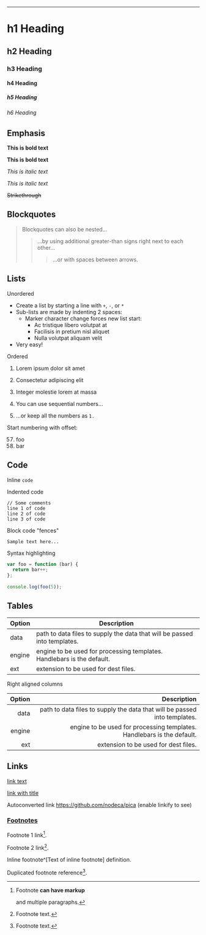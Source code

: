 --- 
 
# h1 Heading 
## h2 Heading 
### h3 Heading 
#### h4 Heading 
##### h5 Heading 
###### h6 Heading 
 
## Emphasis 
 
**This is bold text** 
 
__This is bold text__ 
 
*This is italic text* 
 
_This is italic text_ 
 
~~Strikethrough~~ 
 
## Blockquotes 
 
 
> Blockquotes can also be nested... 
>> ...by using additional greater-than signs right next to each other... 
> > > ...or with spaces between arrows. 
 
## Lists 
 
Unordered 

+ Create a list by starting a line with `+`, `-`, or `*` 
+ Sub-lists are made by indenting 2 spaces: 
  - Marker character change forces new list start: 
    * Ac tristique libero volutpat at 
    + Facilisis in pretium nisl aliquet 
    - Nulla volutpat aliquam velit 
+ Very easy! 
 
Ordered 
 
1. Lorem ipsum dolor sit amet 
2. Consectetur adipiscing elit 
3. Integer molestie lorem at massa 
 
 
1. You can use sequential numbers... 
1. ...or keep all the numbers as `1.` 
 
Start numbering with offset: 
 
57. foo 
1. bar 
## Code 
 
Inline `code` 
 
Indented code 
 
    // Some comments 
    line 1 of code 
    line 2 of code 
    line 3 of code 
 
 
Block code "fences" 
 
``` 
Sample text here... 
``` 
 
Syntax highlighting 
 
``` js 
var foo = function (bar) { 
  return bar++; 
}; 
 
console.log(foo(5)); 
``` 
 
## Tables 
 
| Option | Description | 
| ------ | ----------- | 
| data   | path to data files to supply the data that will be passed into templates. | 
| engine | engine to be used for processing templates. Handlebars is the default. | 
| ext    | extension to be used for dest files. | 
 
Right aligned columns 
 
| Option | Description | 
| ------:| -----------:| 
| data   | path to data files to supply the data that will be passed into templates. | 
| engine | engine to be used for processing templates. Handlebars is the default. | 
| ext    | extension to be used for dest files. | 
 
 
## Links 
 
[link text](http://dev.nodeca.com) 
 
[link with title](http://nodeca.github.io/pica/demo/ "title text!") 
 
Autoconverted link https://github.com/nodeca/pica (enable linkify to see) 
 
### [Footnotes](https://github.com/markdown-it/markdown-it-footnote) 
 
Footnote 1 link[^first]. 
 
Footnote 2 link[^second]. 
 
Inline footnote^[Text of inline footnote] definition. 
 
Duplicated footnote reference[^second]. 
 
[^first]: Footnote **can have markup** 
 
    and multiple paragraphs. 
 
[^second]: Footnote text. 
